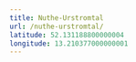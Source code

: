 ```yaml
---
title: Nuthe-Urstromtal
url: /nuthe-urstromtal/
latitude: 52.131188800000004
longitude: 13.210377000000001
---
```

